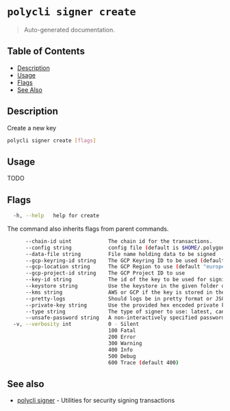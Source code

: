 # `polycli signer create`

> Auto-generated documentation.

## Table of Contents

- [Description](#description)
- [Usage](#usage)
- [Flags](#flags)
- [See Also](#see-also)

## Description

Create a new key

```bash
polycli signer create [flags]
```

## Usage

TODO
## Flags

```bash
  -h, --help   help for create
```

The command also inherits flags from parent commands.

```bash
      --chain-id uint            The chain id for the transactions.
      --config string            config file (default is $HOME/.polygon-cli.yaml)
      --data-file string         File name holding data to be signed
      --gcp-keyring-id string    The GCP Keyring ID to be used (default "polycli-keyring")
      --gcp-location string      The GCP Region to use (default "europe-west2")
      --gcp-project-id string    The GCP Project ID to use
      --key-id string            The id of the key to be used for signing
      --keystore string          Use the keystore in the given folder or file
      --kms string               AWS or GCP if the key is stored in the cloud
      --pretty-logs              Should logs be in pretty format or JSON (default true)
      --private-key string       Use the provided hex encoded private key
      --type string              The type of signer to use: latest, cancun, london, eip2930, eip155 (default "london")
      --unsafe-password string   A non-interactively specified password for unlocking the keystore
  -v, --verbosity int            0 - Silent
                                 100 Fatal
                                 200 Error
                                 300 Warning
                                 400 Info
                                 500 Debug
                                 600 Trace (default 400)
```

## See also

- [polycli signer](polycli_signer.md) - Utilities for security signing transactions
